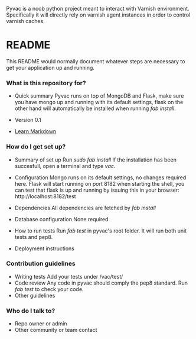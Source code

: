 Pyvac is a noob python project meant to interact with Varnish environment. Specifically it will directly rely on varnish agent instances in order to control varnish caches.

# README #

This README would normally document whatever steps are necessary to get your application up and running.

### What is this repository for? ###

* Quick summary
  Pyvac runs on top of MongoDB and Flask, make sure you have mongo up and running with its default settings, 
  flask on the other hand will automatically be installed when running <i>fab install</i>.
  
* Version
  0.1
  
* [Learn Markdown](https://bitbucket.org/tutorials/markdowndemo)

### How do I get set up? ###

* Summary of set up
  Run <i>sudo fab install</i>
  If the installation has been succesfull, open a terminal and type <i>vac</i>.
  
* Configuration
  Mongo runs on its default settings, no changes required here.
  Flask will start running on port 8182 when starting the shell, you can test that flask is up and running by issuing this in your browser: 
  http://localhost:8182/test
  
* Dependencies
  All dependencies are fetched by <i>fab install</i>
  
* Database configuration
  None required.
  
* How to run tests
  Run <i>fab test</i> in pyvac's root folder. It will run both unit tests and pep8.
  
* Deployment instructions

### Contribution guidelines ###

* Writing tests
  Add your tests under /vac/test/
* Code review
  Any code in pyvac should comply the pep8 standard. Run <i>fab test</i> to check your code.
* Other guidelines

### Who do I talk to? ###

* Repo owner or admin
* Other community or team contact
